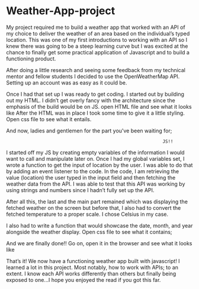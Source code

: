 # Weather-App-project

My project required me to build a weather app that worked with an API of my choice to deliver the weather of an area based on the individual’s typed location. This was one of my first introductions to working with an API so I knew there was going to be a steep learning curve but I was excited at the chance to finally get some practical application of Javascript and to build a functioning product.

After doing a little research and seeing some feedback from my technical mentor and fellow students I decided to use the OpenWeatherMap API. Setting up an account was as easy as it could be.

Once I had that set up I was ready to get coding. I started out by building out my HTML. I didn’t get overly fancy with the architecture since the emphasis of the build would be on JS. open HTML file and see what it looks like
After the HTML was in place I took some time to give it a little styling. Open css file to see what it entails.

And now, ladies and gentlemen for the part you've been waiting for;

                                                               JS!!

I started off my JS by creating empty variables of the information I would want to call and manipulate later on. Once I had my global variables set, I wrote a function to get the input of location by the user. I was able to do that by adding an event listener to the code. In the code, I am retrieving the value (location) the user typed in the input field and then fetching the weather data from the API. I was able to test that this API was working by using strings and numbers since I hadn’t fully set up the API.

After all this, the last and the main part remained which was displaying the fetched weather on the screen but before that, I also had to convert the fetched temperature to a proper scale. I chose Celsius in my case.

I also had to write a function that would showcase the date, month, and year alongside the weather display. Open css file to see what it contains;

And we are finally done!! Go on, open it in the browser and see what it looks like

That’s it! We now have a functioning weather app built with javascript! I learned a lot in this project. Most notably, how to work with APIs; to an extent. I know each API works differently than others but finally being exposed to one...I hope you enjoyed the read if you got this far.
